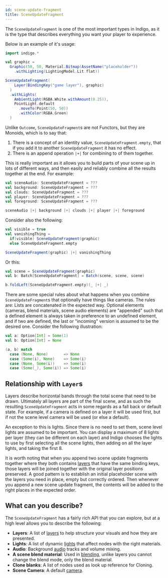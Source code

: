 ```yaml
---
id: scene-update-fragment
title: SceneUpdateFragment
---
```


The `SceneUpdateFragment` is one of the most important types in Indigo, as it is the type that describes everything you want your player to experience.

Below is an example of it's usage:

```scala mdoc:js:shared
import indigo.*

val graphic =
  Graphic(50, 50, Material.Bitmap(AssetName("placeholder"))
    .withLighting(LightingModel.Lit.flat))

SceneUpdateFragment(
    Layer(BindingKey("game layer"), graphic)
  )
  .withLights(
    AmbientLight(RGBA.White.withAmount(0.25)),
    PointLight.default
      .moveTo(Point(50, 50))
      .withColor(RGBA.Green)
  )
```

Unlike `Outcome`, `SceneUpdateFragment`s are not Functors, but they are Monoids, which is to say that:

1. There is a concept of an identity value, `SceneUpdateFragment.empty`, that if you add it to another `SceneUpdateFragment` it has no effect.
2. There is an append operation `|+|` for combining to of them together.

This is really important as it allows you to build parts of your scene up in lots of different ways, and then easily and reliably combine all the results together at the end. For example:

```scala mdoc:js
val sceneAudio: SceneUpdateFragment = ???
val background: SceneUpdateFragment = ???
val clouds: SceneUpdateFragment = ???
val player: SceneUpdateFragment = ???
val foreground: SceneUpdateFragment = ???

sceneAudio |+| background |+| clouds |+| player |+| foreground
```

Consider also the following:

```scala mdoc:js
val visible = true
val vanishingThing =
  if(visible) SceneUpdateFragment(graphic)
  else SceneUpdateFragment.empty

SceneUpdateFragment(graphic) |+| vanishingThing
```

Or this:

```scala mdoc:js
val scene = SceneUpdateFragment(graphic)
val b: Batch[SceneUpdateFragment] = Batch(scene, scene, scene)

b.foldLeft(SceneUpdateFragment.empty)(_ |+| _)
```

There are some special rules about what happens when you combine `SceneUpdateFragment`s that optionally have things like cameras. The rules are: Lists are concatenated in the expected way. Optional elements (cameras, blend materials, scene audio elements) are "appended" such that a defined element is always taken in preference to an undefined element, and if two are defined, the last or "incoming" version is assumed to be the desired one. Consider the following illustration:

```scala mdoc:js
val a: Option[Int] = Some(1)
val b: Option[Int] = None

(a, b) match
  case (None, None)       => None
  case (Some(i), None)    => Some(i)
  case (None, Some(i))    => Some(i)
  case (Some(_), Some(i)) => Some(i)
```

## Relationship with `Layer`s

Layers describe horizontal bands through the total scene that need to be drawn. Ultimately all layers are part of the final scene, and as such the resulting `SceneUpdateFragment` acts in some regards as a fall back or default state. For example, if a camera is defined on a layer it will be used first, but if not the scene level camera will be used (or else a default).

An exception to this is lights. Since there is no need to set them, scene level lights are assumed to be important. You can display a maximum of 8 lights per layer (they can be different on each layer) and Indigo chooses the lights to use by first selecting all the scene lights, then adding on all the layer lights, and taking the first 8.

It is worth noting that when you append two scene update fragments together where they both contains [layers](layers.md) that have the same binding keys, those layers will be joined together with the original layer positions preserved. A good pattern is to establish an initial placeholder scene with the layers you need in place, empty but correctly ordered. Then whenever you append a new scene update fragment, the contents will be added to the right places in the expected order.

## What can you describe?

The `SceneUpdateFragment` has a fairly rich API that you can explore, but at a high level allows you to describe the following:

- **Layers**: A list of [layers](layers.md) to help structure your visuals and how they are presented.
- **Lights**: A list of dynamic [lights](lighting.md) that affect nodes with the right materials.
- **Audio**: Background [audio](audio.md) tracks and volume mixing.
- **A scene blend material**: Used in [blending](/shaders/blending.md), unlike layers you cannot change the blend mode, only the blend material.
- **Clone blanks**: A list of nodes used as look up reference for Cloning.
- **Scene Camera**: A default [camera](cameras.md).

